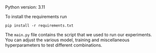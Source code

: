 Python version: 3.11

To install the requirements run 

`pip install -r requirements.txt`

The `main.py` file contains the script that we used to run our experiments. You can adjust the various model, training and miscellaneous hyperparameters to test different combinations.






